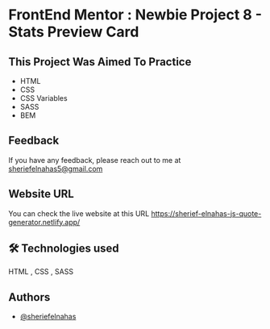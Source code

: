 # FrontEnd Mentor : Newbie Project 8 -  Stats Preview Card

## This Project Was Aimed To Practice

- HTML
- CSS
- CSS Variables
- SASS
- BEM 

## Feedback

If you have any feedback, please reach out to me at sheriefelnahas5@gmail.com

## Website URL

You can check the live website at this URL https://sherief-elnahas-js-quote-generator.netlify.app/


## 🛠 Technologies used

HTML , CSS , SASS

## Authors

- [@sheriefelnahas](https://github.com/SheriefElnahas)
